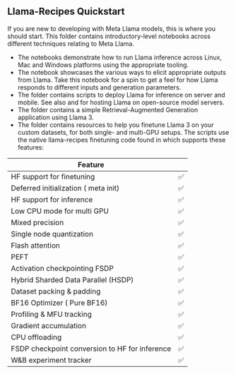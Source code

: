 ## Llama-Recipes Quickstart

If you are new to developing with Meta Llama models, this is where you should start. This folder contains introductory-level notebooks across different techniques relating to Meta Llama.

* The [](./Running_Llama3_Anywhere/) notebooks demonstrate how to run Llama inference across Linux, Mac and Windows platforms using the appropriate tooling.
* The [](./Prompt_Engineering_with_Llama_3.ipynb) notebook showcases the various ways to elicit appropriate outputs from Llama. Take this notebook for a spin to get a feel for how Llama responds to different inputs and generation parameters.
* The [](./inference/) folder contains scripts to deploy Llama for inference on server and mobile. See also [](../3p_integrations/vllm/) and [](../3p_integrations/tgi/) for hosting Llama on open-source model servers.
* The [](./RAG/) folder contains a simple Retrieval-Augmented Generation application using Llama 3.
* The [](./finetuning/) folder contains resources to help you finetune Llama 3 on your custom datasets, for both single- and multi-GPU setups. The scripts use the native llama-recipes finetuning code found in [](../../src/llama_recipes/finetuning.py) which supports these features:

| Feature                                        |   |
| ---------------------------------------------- | - |
| HF support for finetuning                      | ✅ |
| Deferred initialization ( meta init)           | ✅ |
| HF support for inference                       | ✅ |
| Low CPU mode for multi GPU                     | ✅ |
| Mixed precision                                | ✅ |
| Single node quantization                       | ✅ |
| Flash attention                                | ✅ |
| PEFT                                           | ✅ |
| Activation checkpointing FSDP                  | ✅ |
| Hybrid Sharded Data Parallel (HSDP)            | ✅ |
| Dataset packing & padding                      | ✅ |
| BF16 Optimizer ( Pure BF16)                    | ✅ |
| Profiling & MFU tracking                       | ✅ |
| Gradient accumulation                          | ✅ |
| CPU offloading                                 | ✅ |
| FSDP checkpoint conversion to HF for inference | ✅ |
| W&B experiment tracker                         | ✅ |
